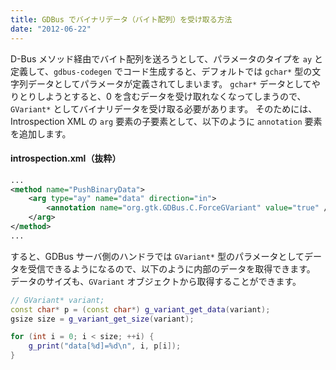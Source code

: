 ```yaml
---
title: GDBus でバイナリデータ（バイト配列）を受け取る方法
date: "2012-06-22"
---
```


D-Bus メソッド経由でバイト配列を送ろうとして、パラメータのタイプを `ay` と定義して、`gdbus-codegen` でコード生成すると、デフォルトでは `gchar*` 型の文字列データとしてパラメータが定義されてしまいます。
`gchar*` データとしてやりとりしようとすると、0 を含むデータを受け取れなくなってしまうので、`GVariant*` としてバイナリデータを受け取る必要があります。
そのためには、Introspection XML の `arg` 要素の子要素として、以下のように `annotation` 要素を追加します。

#### introspection.xml（抜粋）

```xml
...
<method name="PushBinaryData">
    <arg type="ay" name="data" direction="in">
        <annotation name="org.gtk.GDBus.C.ForceGVariant" value="true" />
    </arg>
</method>
...
```

すると、GDBus サーバ側のハンドラでは `GVariant*` 型のパラメータとしてデータを受信できるようになるので、以下のように内部のデータを取得できます。
データのサイズも、`GVariant` オブジェクトから取得することができます。

```cpp
// GVariant* variant;
const char* p = (const char*) g_variant_get_data(variant);
gsize size = g_variant_get_size(variant);

for (int i = 0; i < size; ++i) {
    g_print("data[%d]=%d\n", i, p[i]);
}
```

